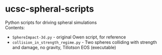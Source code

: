 ucsc-spheral-scripts
====================

Python scripts for driving spheral simulations  
Contents: 
  * `SphereImpact-3d.py` - original Owen script, for reference
  * `collision_in_strength_regime.py` - Two spheres colliding with strength and damage, no gravity, Tillotson EOS (executable)
